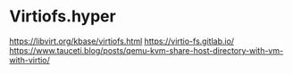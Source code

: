 # Virtiofs.hyper
https://libvirt.org/kbase/virtiofs.html https://virtio-fs.gitlab.io/ https://www.tauceti.blog/posts/qemu-kvm-share-host-directory-with-vm-with-virtio/
